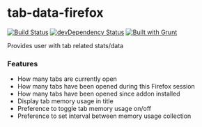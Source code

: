 tab-data-firefox
================

[![Build Status](https://travis-ci.org/bobbyrne01/tab-data-firefox.svg?branch=master)](https://travis-ci.org/bobbyrne01/tab-data-firefox)
[![devDependency Status](https://david-dm.org/bobbyrne01/tab-data-firefox/dev-status.svg)](https://david-dm.org/bobbyrne01/tab-data-firefox#info=devDependencies)
[![Built with Grunt](https://cdn.gruntjs.com/builtwith.png)](http://gruntjs.com/)

Provides user with tab related stats/data

### Features

* How many tabs are currently open
* How many tabs have been opened during this Firefox session
* How many tabs have been opened since addon installed
* Display tab memory usage in title
* Preference to toggle tab memory usage on/off
* Preference to set interval between memory usage collection